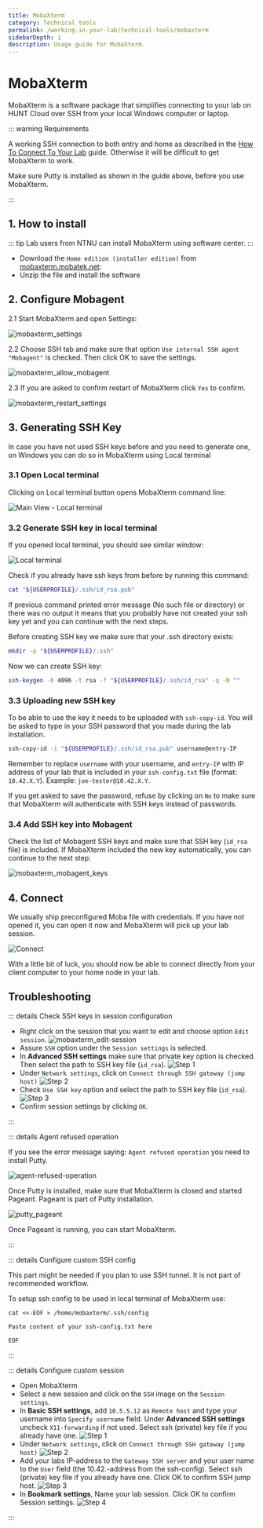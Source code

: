 ```yaml
---
title: MobaXterm
category: Technical tools
permalink: /working-in-your-lab/technical-tools/mobaxterm
sidebarDepth: 1
description: Usage guide for MobaXterm.
---
```


# MobaXterm

MobaXterm is a software package that simplifies connecting to your lab on HUNT Cloud over SSH from your local Windows computer or laptop.

::: warning Requirements

A working SSH connection to both entry and home as described in the [How To Connect To Your Lab](/getting-started/) guide.
Otherwise it will be difficult to get MobaXterm to work.

Make sure Putty is installed as shown in the guide above, before you use MobaXterm.

:::

## 1. How to install

::: tip
Lab users from NTNU can install MobaXterm using software center.
:::

- Download the `Home edition (installer edition)` from [mobaxterm.mobatek.net](https://mobaxterm.mobatek.net/download.html):
- Unzip the file and install the software

## 2. Configure Mobagent

2.1 Start MobaXterm and open Settings:

![mobaxterm_settings](./images/mobaxterm_settings.png)

2.2 Choose SSH tab and make sure that option `Use internal SSH agent "Mobagent"` is checked. Then click OK to save the settings.

![mobaxterm_allow_mobagent](./images/mobaxterm_allow_mobagent.png)

<!--
2.3 After clicking on button `Show keys currently loaded in MobAgent` you might be asked to start MobAgent.
Confirm by clicking Yes:

![mobaxterm_start_mobagent](./images/mobaxterm_start_mobagent.png)

2.4 If you already have any ssh key you could see them in the list. If not we will make them later in step 3.
You can click on Close button.

![mobaxterm_mobagent_keys](./images/mobaxterm_mobagent_keys.png) -->

2.3 If you are asked to confirm restart of MobaXterm click `Yes` to confirm.

![mobaxterm_restart_settings](./images/mobaxterm_restart_settings.png)

## 3. Generating SSH Key

In case you have not used SSH keys before and you need to generate one, on Windows you can do so in MobaXterm using Local terminal

### 3.1 Open Local terminal

Clicking on Local terminal button opens MobaXterm command line:

![Main View - Local terminal](./images/mobaxterm_main-local_terminal.png)

### 3.2 Generate SSH key in local terminal

If you opened local terminal, you should see similar window:

![Local terminal](./images/mobaxterm_local_terminal.png)

Check if you already have ssh keys from before by running this command:

```bash
cat "${USERPROFILE}/.ssh/id_rsa.pub"
```

If previous command printed error message (No such file or directory) or there was no output it means that you probably have not created your ssh key yet and you can continue with the next steps.

Before creating SSH key we make sure that your .ssh directory exists:

```bash
mkdir -p "${USERPROFILE}/.ssh"
```

Now we can create SSH key:

```bash
ssh-keygen -b 4096 -t rsa -f "${USERPROFILE}/.ssh/id_rsa" -q -N ""
```

### 3.3 Uploading new SSH key

To be able to use the key it needs to be uploaded with `ssh-copy-id`.
You will be asked to type in your SSH password that you made during the lab installation.

```bash
ssh-copy-id -i "${USERPROFILE}/.ssh/id_rsa.pub" username@entry-IP
```

Remember to replace `username` with your username, and `entry-IP` with IP address of your lab that
is included in your `ssh-config.txt` file (format: `10.42.X.Y`). Example: `joe-tester@10.42.X.Y`.

If you get asked to save the password, refuse by clicking on `No` to make sure that MobaXterm
will authenticate with SSH keys instead of passwords.

### 3.4 Add SSH key into Mobagent

Check the list of Mobagent SSH keys and make sure that SSH key (`id_rsa` file) is included. If MobaXterm included the new key automatically, you can continue to the next step:

![mobaxterm_mobagent_keys](./images/mobaxterm_mobagent_add_key.png)

## 4. Connect

We usually ship preconfigured Moba file with credentials.
If you have not opened it, you can open it now and MobaXterm will pick up your lab session.

![Connect](./images/mobaxterm_step5.png)

With a little bit of luck, you should now be able to connect directly from your client computer to your home node in your lab.

## Troubleshooting

::: details Check SSH keys in session configuration

- Right click on the session that you want to edit and choose option `Edit session`.
  ![mobaxterm_edit-session](./images/mobaxterm_edit-session.png)
- Assure `SSH` option under the `Session settings` is selected.
- In **Advanced SSH settings** make sure that private key option is checked. Then select the path to SSH key file (`id_rsa`).
  ![Step 1](./images/mobaxterm_step1.png)
- Under `Network settings`, click on `Connect through SSH gateway (jump host)`
  ![Step 2](./images/mobaxterm_step2.png)
- Check `Use SSH key` option and select the path to SSH key file (`id_rsa`).
  ![Step 3](./images/mobaxterm_step3.png)
- Confirm session settings by clicking `OK`.

:::

::: details Agent refused operation

If you see the error message saying: `Agent refused operation` you need to install Putty.

![agent-refused-operation](./images/mobaxterm_ssh-agent-refused-operation.png)

Once Putty is installed, make sure that MobaXterm is closed and started Pageant. Pageant is part of Putty installation.

![putty_pageant](./images/putty_pageant.png)

Once Pageant is running, you can start MobaXterm.

:::

::: details Configure custom SSH config

This part might be needed if you plan to use SSH tunnel. It is not part of recommended workflow.

To setup ssh config to be used in local terminal of MobaXterm use:

```
cat <<-EOF > /home/mobaxterm/.ssh/config

Paste content of your ssh-config.txt here

EOF
```

:::

::: details Configure custom session

- Open MobaXterm
- Select a new session and click on the `SSH` image on the `Session settings`.
- In **Basic SSH settings**, add `10.5.5.12` as `Remote host` and type your username into `Specify username` field. Under **Advanced SSH settings** uncheck `X11-forwarding` if not used. Select ssh (private) key file if you already have one.
  ![Step 1](./images/mobaxterm_step1.png "MobaXterm - Step 1")
- Under `Network settings`, click on `Connect through SSH gateway (jump host)`
  ![Step 2](./images/mobaxterm_step2.png "MobaXterm - Step 2")
- Add your labs IP-address to the `Gateway SSH server` and your user name to the `User` field (the 10.42.-address from the ssh-config). Select ssh (private) key file if you already have one. Click OK to confirm SSH jump host.
  ![Step 3](./images/mobaxterm_step3.png "MobaXterm - Step 3")
- In **Bookmark settings**, Name your lab session. Click OK to confirm Session settings.
  ![Step 4](./images/mobaxterm_step4.png "MobaXterm - Step 4")

:::
